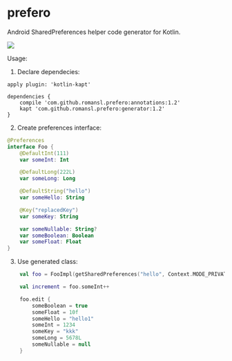 # prefero
Android SharedPreferences helper code generator for Kotlin.

[![](https://jitpack.io/v/romansl/Promeso.svg)](https://jitpack.io/#romansl/prefero)

Usage:

1. Declare dependecies:
```
apply plugin: 'kotlin-kapt'

dependencies {
    compile 'com.github.romansl.prefero:annotations:1.2'
    kapt 'com.github.romansl.prefero:generator:1.2'
}
```

2. Create preferences interface:
```kotlin
@Preferences
interface Foo {
    @DefaultInt(111)
    var someInt: Int

    @DefaultLong(222L)
    var someLong: Long

    @DefaultString("hello")
    var someHello: String

    @Key("replacedKey")
    var someKey: String

    var someNullable: String?
    var someBoolean: Boolean
    var someFloat: Float
}
```

3. Use generated class:
```kotlin
    val foo = FooImpl(getSharedPreferences("hello", Context.MODE_PRIVATE))

    val increment = foo.someInt++

    foo.edit {
        someBoolean = true
        someFloat = 10f
        someHello = "hello1"
        someInt = 1234
        someKey = "kkk"
        someLong = 5678L
        someNullable = null
    }
```

